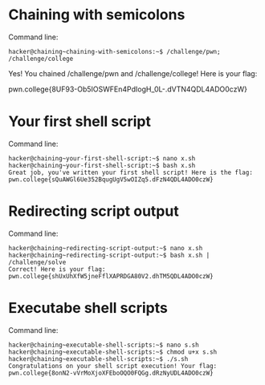 # Chaining with semicolons

Command line:

`hacker@chaining~chaining-with-semicolons:~$ /challenge/pwn; /challenge/college`

Yes! You chained /challenge/pwn and /challenge/college! Here is your flag:

pwn.college{8UF93-Ob5IOSWFEn4PdIogH_0L-.dVTN4QDL4ADO0czW}

# Your first shell script

Command line:
```
hacker@chaining~your-first-shell-script:~$ nano x.sh
hacker@chaining~your-first-shell-script:~$ bash x.sh
Great job, you've written your first shell script! Here is the flag:
pwn.college{sQuAWGl6Ue352BqugUgV5wOIZq5.dFzN4QDL4ADO0czW}
```

# Redirecting script output

Command line:
```
hacker@chaining~redirecting-script-output:~$ nano x.sh
hacker@chaining~redirecting-script-output:~$ bash x.sh | /challenge/solve
Correct! Here is your flag:
pwn.college{shUxUhXfW5jneFflXAPRDGA80V2.dhTM5QDL4ADO0czW}
```

# Executabe shell scripts

Command line:

```
hacker@chaining~executable-shell-scripts:~$ nano s.sh
hacker@chaining~executable-shell-scripts:~$ chmod u+x s.sh
hacker@chaining~executable-shell-scripts:~$ ./s.sh
Congratulations on your shell script execution! Your flag:
pwn.college{8onN2-vVrMoXjoXFEboOQO0FQGg.dRzNyUDL4ADO0czW}
```
